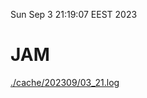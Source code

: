 Sun Sep  3 21:19:07 EEST 2023
# JAM
<a href='./cache/202309/03_21.log'>./cache/202309/03_21.log</a>
